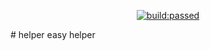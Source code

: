 <p align="center">
  <a href="https://travis-ci.org/laravel/framework">
    <img src="https://travis-ci.org/maxca/helper.svg?branch=master" alt="build:passed">
    </a> 
</p>
# helper
easy helper
